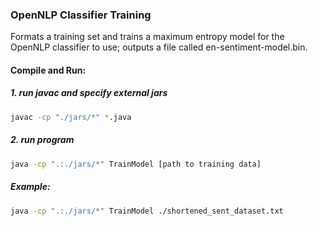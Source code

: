 ### OpenNLP Classifier Training

Formats a training set and trains a maximum entropy model for the OpenNLP classifier to use; outputs a file called en-sentiment-model.bin.

#### Compile and Run:
##### 1. run javac and specify external jars
```sh
javac -cp "./jars/*" *.java
```
##### 2. run program
```sh
java -cp ".:./jars/*" TrainModel [path to training data]
```
##### Example:
```sh
java -cp ".:./jars/*" TrainModel ./shortened_sent_dataset.txt
```
